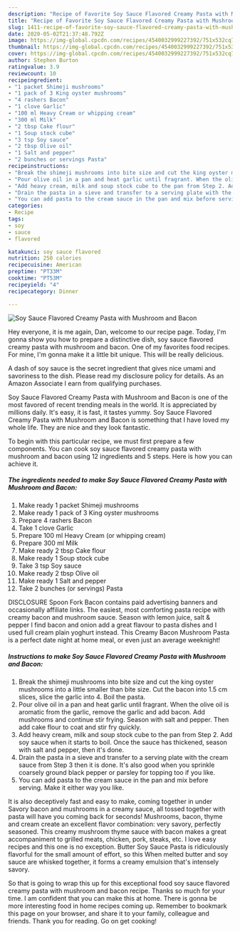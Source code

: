 ```yaml
---
description: "Recipe of Favorite Soy Sauce Flavored Creamy Pasta with Mushroom and Bacon"
title: "Recipe of Favorite Soy Sauce Flavored Creamy Pasta with Mushroom and Bacon"
slug: 1411-recipe-of-favorite-soy-sauce-flavored-creamy-pasta-with-mushroom-and-bacon
date: 2020-05-02T21:37:48.792Z
image: https://img-global.cpcdn.com/recipes/4540032999227392/751x532cq70/soy-sauce-flavored-creamy-pasta-with-mushroom-and-bacon-recipe-main-photo.jpg
thumbnail: https://img-global.cpcdn.com/recipes/4540032999227392/751x532cq70/soy-sauce-flavored-creamy-pasta-with-mushroom-and-bacon-recipe-main-photo.jpg
cover: https://img-global.cpcdn.com/recipes/4540032999227392/751x532cq70/soy-sauce-flavored-creamy-pasta-with-mushroom-and-bacon-recipe-main-photo.jpg
author: Stephen Burton
ratingvalue: 3.9
reviewcount: 10
recipeingredient:
- "1 packet Shimeji mushrooms"
- "1 pack of 3 King oyster mushrooms"
- "4 rashers Bacon"
- "1 clove Garlic"
- "100 ml Heavy Cream or whipping cream"
- "300 ml Milk"
- "2 tbsp Cake flour"
- "1 Soup stock cube"
- "3 tsp Soy sauce"
- "2 tbsp Olive oil"
- "1 Salt and pepper"
- "2 bunches or servings Pasta"
recipeinstructions:
- "Break the shimeji mushrooms into bite size and cut the king oyster mushrooms into a little smaller than bite size. Cut the bacon into 1.5 cm slices, slice the garlic into 4. Boil the pasta."
- "Pour olive oil in a pan and heat garlic until fragrant. When the olive oil is aromatic from the garlic, remove the garlic and add bacon. Add mushrooms and continue stir frying. Season with salt and pepper. Then add cake flour to coat and stir fry quickly."
- "Add heavy cream, milk and soup stock cube to the pan from Step 2. Add soy sauce when it starts to boil. Once the sauce has thickened, season with salt and pepper, then it&#39;s done."
- "Drain the pasta in a sieve and transfer to a serving plate with the cream sauce from Step 3 then it is done. It&#39;s also good when you sprinkle coarsely ground black pepper or parsley for topping too if you like."
- "You can add pasta to the cream sauce in the pan and mix before serving. Make it either way you like."
categories:
- Recipe
tags:
- soy
- sauce
- flavored

katakunci: soy sauce flavored 
nutrition: 250 calories
recipecuisine: American
preptime: "PT33M"
cooktime: "PT53M"
recipeyield: "4"
recipecategory: Dinner

---
```



![Soy Sauce Flavored Creamy Pasta with Mushroom and Bacon](https://img-global.cpcdn.com/recipes/4540032999227392/751x532cq70/soy-sauce-flavored-creamy-pasta-with-mushroom-and-bacon-recipe-main-photo.jpg)

Hey everyone, it is me again, Dan, welcome to our recipe page. Today, I'm gonna show you how to prepare a distinctive dish, soy sauce flavored creamy pasta with mushroom and bacon. One of my favorites food recipes. For mine, I'm gonna make it a little bit unique. This will be really delicious.

A dash of soy sauce is the secret ingredient that gives nice umami and savoriness to the dish. Please read my disclosure policy for details. As an Amazon Associate I earn from qualifying purchases.

Soy Sauce Flavored Creamy Pasta with Mushroom and Bacon is one of the most favored of recent trending meals in the world. It is appreciated by millions daily. It's easy, it is fast, it tastes yummy. Soy Sauce Flavored Creamy Pasta with Mushroom and Bacon is something that I have loved my whole life. They are nice and they look fantastic.


To begin with this particular recipe, we must first prepare a few components. You can cook soy sauce flavored creamy pasta with mushroom and bacon using 12 ingredients and 5 steps. Here is how you can achieve it.

<!--inarticleads1-->

##### The ingredients needed to make Soy Sauce Flavored Creamy Pasta with Mushroom and Bacon:

1. Make ready 1 packet Shimeji mushrooms
1. Make ready 1 pack of 3 King oyster mushrooms
1. Prepare 4 rashers Bacon
1. Take 1 clove Garlic
1. Prepare 100 ml Heavy Cream (or whipping cream)
1. Prepare 300 ml Milk
1. Make ready 2 tbsp Cake flour
1. Make ready 1 Soup stock cube
1. Take 3 tsp Soy sauce
1. Make ready 2 tbsp Olive oil
1. Make ready 1 Salt and pepper
1. Take 2 bunches (or servings) Pasta


DISCLOSURE Spoon Fork Bacon contains paid advertising banners and occasionally affiliate links. The easiest, most comforting pasta recipe with creamy bacon and mushroom sauce. Season with lemon juice, salt &amp; pepper I find bacon and onion add a great flavour to pasta dishes and I used full cream plain yoghurt instead. This Creamy Bacon Mushroom Pasta is a perfect date night at home meal, or even just an average weeknight! 

<!--inarticleads2-->

##### Instructions to make Soy Sauce Flavored Creamy Pasta with Mushroom and Bacon:

1. Break the shimeji mushrooms into bite size and cut the king oyster mushrooms into a little smaller than bite size. Cut the bacon into 1.5 cm slices, slice the garlic into 4. Boil the pasta.
1. Pour olive oil in a pan and heat garlic until fragrant. When the olive oil is aromatic from the garlic, remove the garlic and add bacon. Add mushrooms and continue stir frying. Season with salt and pepper. Then add cake flour to coat and stir fry quickly.
1. Add heavy cream, milk and soup stock cube to the pan from Step 2. Add soy sauce when it starts to boil. Once the sauce has thickened, season with salt and pepper, then it&#39;s done.
1. Drain the pasta in a sieve and transfer to a serving plate with the cream sauce from Step 3 then it is done. It&#39;s also good when you sprinkle coarsely ground black pepper or parsley for topping too if you like.
1. You can add pasta to the cream sauce in the pan and mix before serving. Make it either way you like.


It is also deceptively fast and easy to make, coming together in under Savory bacon and mushrooms in a creamy sauce, all tossed together with pasta will have you coming back for seconds! Mushrooms, bacon, thyme and cream create an excellent flavor combination: very savory, perfectly seasoned. This creamy mushroom thyme sauce with bacon makes a great accompaniment to grilled meats, chicken, pork, steaks, etc. I love easy recipes and this one is no exception. Butter Soy Sauce Pasta is ridiculously flavorful for the small amount of effort, so this When melted butter and soy sauce are whisked together, it forms a creamy emulsion that&#39;s intensely savory. 

So that is going to wrap this up for this exceptional food soy sauce flavored creamy pasta with mushroom and bacon recipe. Thanks so much for your time. I am confident that you can make this at home. There is gonna be more interesting food in home recipes coming up. Remember to bookmark this page on your browser, and share it to your family, colleague and friends. Thank you for reading. Go on get cooking!
